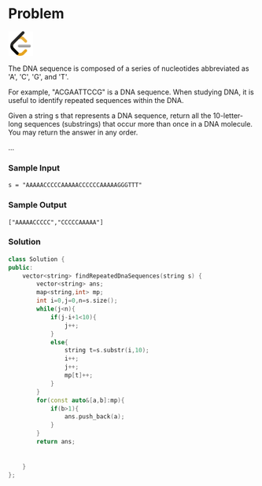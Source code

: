 # Problem
<a href="https://leetcode.com/problems/repeated-dna-sequences/description/">
  <img src="../lib/leetcode-3628885-3030025.webp" width="50"/>
</a>

The DNA sequence is composed of a series of nucleotides abbreviated as 'A', 'C', 'G', and 'T'.

For example, "ACGAATTCCG" is a DNA sequence.
When studying DNA, it is useful to identify repeated sequences within the DNA.

Given a string s that represents a DNA sequence, return all the 10-letter-long sequences (substrings) that occur more than once in a DNA molecule. You may return the answer in any order.

...

### Sample Input
```
s = "AAAAACCCCCAAAAACCCCCCAAAAAGGGTTT"
```
### Sample Output
```
["AAAAACCCCC","CCCCCAAAAA"]
```

### Solution
```cpp
class Solution {
public:
    vector<string> findRepeatedDnaSequences(string s) {
        vector<string> ans;
        map<string,int> mp;
        int i=0,j=0,n=s.size();
        while(j<n){
            if(j-i+1<10){
                j++;
            }
            else{
                string t=s.substr(i,10);
                i++;
                j++;
                mp[t]++;
            }
        }
        for(const auto&[a,b]:mp){
            if(b>1){
                ans.push_back(a);
            }
        }
        return ans;

        
    }
};
```
